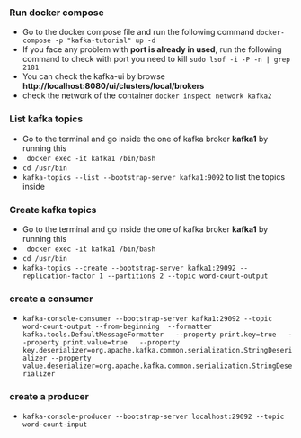 
### Run docker compose
- Go to the docker compose file and run the following command ```docker-compose -p "kafka-tutorial" up -d```
- If you face any problem with **port is already in used**, run the following command to check with port you need to kill
```sudo lsof -i -P -n | grep 2181```
- You can check the kafka-ui by browse **http://localhost:8080/ui/clusters/local/brokers**
-  check the network of the container ```docker inspect network kafka2```


### List kafka topics
- Go to the terminal and go inside the one of kafka broker **kafka1** by running this 
- ``` docker exec -it kafka1 /bin/bash```
- ```cd /usr/bin```
- ```kafka-topics --list --bootstrap-server kafka1:9092``` to list the topics inside

### Create kafka topics
- Go to the terminal and go inside the one of kafka broker **kafka1** by running this
- ``` docker exec -it kafka1 /bin/bash```
- ```cd /usr/bin```
- ```kafka-topics --create --bootstrap-server kafka1:29092 --replication-factor 1 --partitions 2 --topic word-count-output``` 

### create a consumer 
- ```kafka-console-consumer --bootstrap-server kafka1:29092 --topic word-count-output --from-beginning  --formatter kafka.tools.DefaultMessageFormatter   --property print.key=true   --property print.value=true   --property key.deserializer=org.apache.kafka.common.serialization.StringDeserializer --property value.deserializer=org.apache.kafka.common.serialization.StringDeserializer```

### create a producer
- ```kafka-console-producer --bootstrap-server localhost:29092 --topic word-count-input```
